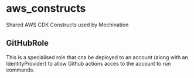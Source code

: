 # aws_constructs

Shared AWS CDK Constructs used by Mechination

## GitHubRole

This is a specialised role that cna be deployed to an account (along with an IdentityProvider) to allow Github actions acces to the account to run commands.
